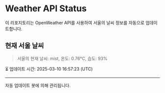 
# Weather API Status

이 리포지토리는 OpenWeather API를 사용하여 서울의 날씨 정보를 자동으로 업데이트합니다.

## 현재 서울 날씨
> 서울의 현재 날씨: mist, 온도: 0.76°C, 습도: 93%

⏳ 업데이트 시간: 2025-03-10 16:57:23 (UTC)

---
자동 업데이트 봇에 의해 관리됩니다.
